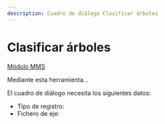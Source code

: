 ```yaml
---
description: Cuadro de diálogo Clasificar árboles
---
```


# Clasificar árboles

[ Módulo MMS](./)

Mediante esta herramienta...

El cuadro de diálogo necesita los siguientes datos:

* Tipo de registro:
* Fichero de eje:

